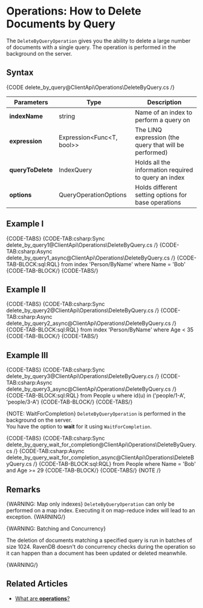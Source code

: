﻿# Operations: How to Delete Documents by Query

The `DeleteByQueryOperation` gives you the ability to delete a large number of documents with a single query.
The operation is performed in the background on the server. 

## Syntax

{CODE delete_by_query@ClientApi\Operations\DeleteByQuery.cs /}

| Parameters | Type | Description |
| ------------- | ------------- | ----- |
| **indexName** | string | Name of an index to perform a query on |
| **expression** | Expression<Func<T, bool>> | The LINQ expression (the query that will be performed) |
| **queryToDelete** | IndexQuery | Holds all the information required to query an index |
| **options** | QueryOperationOptions | Holds different setting options for base operations |

## Example I

{CODE-TABS}
{CODE-TAB:csharp:Sync delete_by_query1@ClientApi\Operations\DeleteByQuery.cs /}
{CODE-TAB:csharp:Async delete_by_query1_async@ClientApi\Operations\DeleteByQuery.cs /}
{CODE-TAB-BLOCK:sql:RQL}
from index 'Person/ByName' where Name = 'Bob' 
{CODE-TAB-BLOCK/}
{CODE-TABS/}


## Example II

{CODE-TABS}
{CODE-TAB:csharp:Sync delete_by_query2@ClientApi\Operations\DeleteByQuery.cs /}
{CODE-TAB:csharp:Async delete_by_query2_async@ClientApi\Operations\DeleteByQuery.cs /}
{CODE-TAB-BLOCK:sql:RQL}
from index 'Person/ByName' where Age < 35
{CODE-TAB-BLOCK/}
{CODE-TABS/}

## Example III

{CODE-TABS}
{CODE-TAB:csharp:Sync delete_by_query3@ClientApi\Operations\DeleteByQuery.cs /}
{CODE-TAB:csharp:Async delete_by_query3_async@ClientApi\Operations\DeleteByQuery.cs /}
{CODE-TAB-BLOCK:sql:RQL}
from People u where id(u) in ('people/1-A', 'people/3-A')
{CODE-TAB-BLOCK/}
{CODE-TABS/}

{NOTE: WaitForCompletion}
`DeleteByQueryOperation` is performed in the background on the server.    
You have the option to **wait** for it using `WaitForCompletion`.

{CODE-TABS}
{CODE-TAB:csharp:Sync delete_by_query_wait_for_completion@ClientApi\Operations\DeleteByQuery.cs /}
{CODE-TAB:csharp:Async delete_by_query_wait_for_completion_async@ClientApi\Operations\DeleteByQuery.cs /}
{CODE-TAB-BLOCK:sql:RQL}
from People where Name = 'Bob' and Age >= 29
{CODE-TAB-BLOCK/}
{CODE-TABS/}
{NOTE /}

## Remarks

{WARNING: Map only indexes} 
`DeleteByQueryOperation` can only be performed on a map index. Executing it on map-reduce index will lead to an exception. 
{WARNING/}

{WARNING: Batching and Concurrency} 

The deletion of documents matching a specified query is run in batches of size 1024. RavenDB doesn't do concurrency checks during the operation
so it can happen than a document has been updated or deleted meanwhile.

{WARNING/}


## Related Articles

- [What are **operations**?](../../client-api/operations/what-are-operations)
